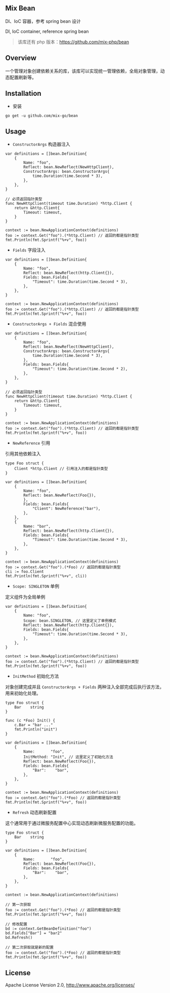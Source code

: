 ## Mix Bean

DI、IoC 容器，参考 spring bean 设计

DI, IoC container, reference spring bean

> 该库还有 php 版本：https://github.com/mix-php/bean

## Overview

一个管理对象创建依赖关系的库，该库可以实现统一管理依赖，全局对象管理，动态配置刷新等。

## Installation

- 安装

```
go get -u github.com/mix-go/bean
```

## Usage

- `ConstructorArgs` 构造器注入

```golang
var definitions = []bean.Definition{
    {
        Name: "foo",
        Reflect: bean.NewReflect(NewHttpClient),
        ConstructorArgs: bean.ConstructorArgs{
            time.Duration(time.Second * 3),
        },
    },
}

// 必须返回指针类型
func NewHttpClient(timeout time.Duration) *http.Client {
    return &http.Client{
        Timeout: timeout,
    }
}

context := bean.NewApplicationContext(definitions)
foo := context.Get("foo").(*http.Client) // 返回的都是指针类型
fmt.Println(fmt.Sprintf("%+v", foo))
```

- `Fields` 字段注入

```golang
var definitions = []bean.Definition{
    {
        Name: "foo",
        Reflect: bean.NewReflect(http.Client{}),
        Fields: bean.Fields{
            "Timeout": time.Duration(time.Second * 3),
        },
    },
}

context := bean.NewApplicationContext(definitions)
foo := context.Get("foo").(*http.Client) // 返回的都是指针类型
fmt.Println(fmt.Sprintf("%+v", foo))
```

- `ConstructorArgs + Fields` 混合使用

```golang
var definitions = []bean.Definition{
    {
        Name: "foo",
        Reflect: bean.NewReflect(NewHttpClient),
        ConstructorArgs: bean.ConstructorArgs{
            time.Duration(time.Second * 3),
        },
        Fields: bean.Fields{
            "Timeout": time.Duration(time.Second * 2),
        },
    },
}

// 必须返回指针类型
func NewHttpClient(timeout time.Duration) *http.Client {
    return &http.Client{
        Timeout: timeout,
    }
}

context := bean.NewApplicationContext(definitions)
foo := context.Get("foo").(*http.Client) // 返回的都是指针类型
fmt.Println(fmt.Sprintf("%+v", foo))
```

- `NewReference` 引用

引用其他依赖注入

```golang
type Foo struct {
    Client *http.Client // 引用注入的都是指针类型
}

var definitions = []bean.Definition{
    {
        Name: "foo",
        Reflect: bean.NewReflect(Foo{}),
        },
        Fields: bean.Fields{
            "Client": NewReference("bar"),
        },
    },
    {
        Name: "bar",
        Reflect: bean.NewReflect(http.Client{}),
        Fields: bean.Fields{
            "Timeout": time.Duration(time.Second * 3),
        },
    },
}

context := bean.NewApplicationContext(definitions)
foo := context.Get("foo").(*Foo) // 返回的都是指针类型
cli := foo.Client
fmt.Println(fmt.Sprintf("%+v", cli))
```

- `Scope: SINGLETON` 单例

定义组件为全局单例

```golang
var definitions = []bean.Definition{
    {
        Name: "foo",
        Scope: bean.SINGLETON, // 这里定义了单例模式
        Reflect: bean.NewReflect(http.Client{}),
        Fields: bean.Fields{
            "Timeout": time.Duration(time.Second * 3),
        },
    },
}

context := bean.NewApplicationContext(definitions)
foo := context.Get("foo").(*http.Client) // 返回的都是指针类型
fmt.Println(fmt.Sprintf("%+v", foo))
```

- `InitMethod` 初始化方法

对象创建完成并且 `ConstructorArgs + Fields` 两种注入全部完成后执行该方法，用来初始化处理。

```golang
type Foo struct {
    Bar    string
}

func (c *Foo) Init() {
    c.Bar = "bar ..."
    fmt.Println("init")
}

var definitions = []bean.Definition{
    {
        Name:       "foo",
        InitMethod: "Init", // 这里定义了初始化方法
        Reflect: bean.NewReflect(Foo{}),
        Fields: bean.Fields{
            "Bar":    "bar",
        },
    },
}

context := bean.NewApplicationContext(definitions)
foo := context.Get("foo").(*Foo) // 返回的都是指针类型
fmt.Println(fmt.Sprintf("%+v", foo))
```

- `Refresh` 动态刷新配置

这个通常用于通过微服务配置中心实现动态刷新微服务配置的功能。

```golang
type Foo struct {
    Bar    string
}

var definitions = []bean.Definition{
    {
        Name:       "foo",
        Reflect: bean.NewReflect(Foo{}),
        Fields: bean.Fields{
            "Bar":    "bar",
        },
    },
}

context := bean.NewApplicationContext(definitions)

// 第一次获取
foo := context.Get("foo").(*Foo) // 返回的都是指针类型
fmt.Println(fmt.Sprintf("%+v", foo))

// 修改配置
bd := context.GetBeanDefinition("foo")
bd.Fields["Bar"] = "bar2"
bd.Refresh()

// 第二次获取就是新的配置
foo := context.Get("foo").(*Foo) // 返回的都是指针类型
fmt.Println(fmt.Sprintf("%+v", foo))
```

## License

Apache License Version 2.0, http://www.apache.org/licenses/
